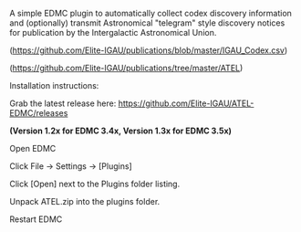 A simple EDMC plugin to automatically collect codex discovery information and (optionally) transmit Astronomical "telegram" style discovery notices for publication by the Intergalactic Astronomical Union. 

(https://github.com/Elite-IGAU/publications/blob/master/IGAU_Codex.csv)

(https://github.com/Elite-IGAU/publications/tree/master/ATEL)

Installation instructions:

Grab the latest release here: https://github.com/Elite-IGAU/ATEL-EDMC/releases

**(Version 1.2x for EDMC 3.4x, Version 1.3x for EDMC 3.5x)**

Open EDMC

Click File -> Settings -> [Plugins]

Click [Open] next to the Plugins folder listing.

Unpack ATEL.zip into the plugins folder.

Restart EDMC
